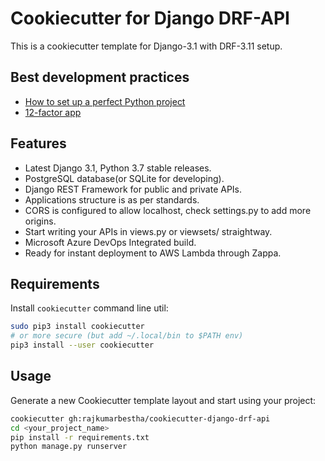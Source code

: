 # Cookiecutter for Django DRF-API
This is a cookiecutter template for Django-3.1 with DRF-3.11 setup.

## Best development practices 
- [How to set up a perfect Python project](https://sourcery.ai/blog/python-best-practices/)
- [12-factor app](https://12factor.net/pt_br/)

## Features

* Latest Django 3.1, Python 3.7 stable releases.
* PostgreSQL database(or SQLite for developing).
* Django REST Framework for public and private APIs.
* Applications structure is as per standards.
* CORS is configured to allow localhost, check settings.py to add more origins.
* Start writing your APIs in views.py or viewsets/ straightway.
* Microsoft Azure DevOps Integrated build.
* Ready for instant deployment to AWS Lambda through Zappa.

## Requirements

Install `cookiecutter` command line util:

```bash
sudo pip3 install cookiecutter
# or more secure (but add ~/.local/bin to $PATH env)
pip3 install --user cookiecutter
```

## Usage
Generate a new Cookiecutter template layout and start using your project:

```bash
cookiecutter gh:rajkumarbestha/cookiecutter-django-drf-api
cd <your_project_name>
pip install -r requirements.txt
python manage.py runserver
```


